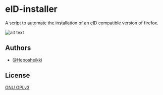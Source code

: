 
# eID-installer

A script to automate the installation of an eID compatible version of firefox.





![alt text](https://www.id.ee/wp-content/uploads/2022/02/eid_logo_cmyk.png)


## Authors

- [@Heposheikki](https://www.github.com/heposheikki)


## License

[GNU GPLv3 ](https://choosealicense.com/licenses/gpl-3.0/)

